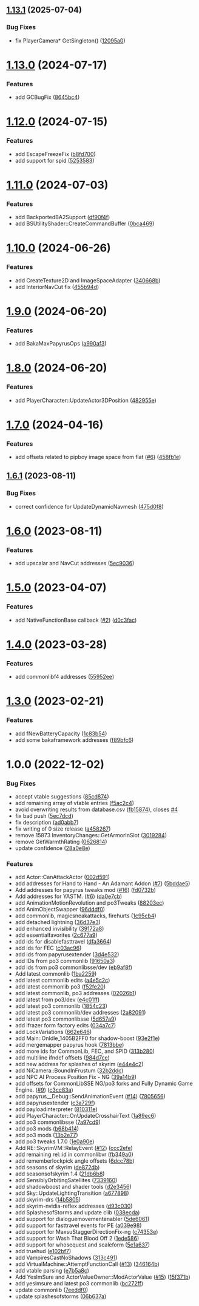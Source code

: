 ## [1.13.1](https://github.com/alandtse/fallout_vr_address_library/compare/v1.13.0...v1.13.1) (2025-07-04)


### Bug Fixes

* fix PlayerCamera* GetSingleton() ([12095a0](https://github.com/alandtse/fallout_vr_address_library/commit/12095a062e07e3e743142137a17a94fd068f01e6))

# [1.13.0](https://github.com/alandtse/fallout_vr_address_library/compare/v1.12.0...v1.13.0) (2024-07-17)


### Features

* add GCBugFix ([8645bc4](https://github.com/alandtse/fallout_vr_address_library/commit/8645bc4e04acdc83cc42b3bf7e91fb9a21607b72))

# [1.12.0](https://github.com/alandtse/fallout_vr_address_library/compare/v1.11.0...v1.12.0) (2024-07-15)


### Features

* add EscapeFreezeFix ([b8fd700](https://github.com/alandtse/fallout_vr_address_library/commit/b8fd7007a545b7f6888af0d6ea1187f4c74d1a2b))
* add support for spid ([5253583](https://github.com/alandtse/fallout_vr_address_library/commit/5253583929890f38f67049ea6787c22b06c7f83b))

# [1.11.0](https://github.com/alandtse/fallout_vr_address_library/compare/v1.10.0...v1.11.0) (2024-07-03)


### Features

* add BackportedBA2Support ([df90f4f](https://github.com/alandtse/fallout_vr_address_library/commit/df90f4fb755ae8f372887a7a486c3e7b1c26d2a7))
* add BSUtilityShader::CreateCommandBuffer ([0bca469](https://github.com/alandtse/fallout_vr_address_library/commit/0bca46992954fb2428bc36d3b1c09ee5f10decbc))

# [1.10.0](https://github.com/alandtse/fallout_vr_address_library/compare/v1.9.0...v1.10.0) (2024-06-26)


### Features

* add CreateTexture2D and ImageSpaceAdapter ([340668b](https://github.com/alandtse/fallout_vr_address_library/commit/340668b88bbaee1ee7e0da79a39025bc268b58e9))
* add InteriorNavCut fix ([455b94d](https://github.com/alandtse/fallout_vr_address_library/commit/455b94d1e8a551b7007180f91f2001137a956fcf))

# [1.9.0](https://github.com/alandtse/fallout_vr_address_library/compare/v1.8.0...v1.9.0) (2024-06-20)


### Features

* add BakaMaxPapyrusOps ([a990af3](https://github.com/alandtse/fallout_vr_address_library/commit/a990af3edcbeb65d8e4d2bc39d6e61eee8292e97))

# [1.8.0](https://github.com/alandtse/fallout_vr_address_library/compare/v1.7.0...v1.8.0) (2024-06-20)


### Features

* add PlayerCharacter::UpdateActor3DPosition ([482955e](https://github.com/alandtse/fallout_vr_address_library/commit/482955e69f33ae474af955475e1ef23dfa7a39f7))

# [1.7.0](https://github.com/alandtse/fallout_vr_address_library/compare/v1.6.1...v1.7.0) (2024-04-16)


### Features

* add offsets related to pipboy image space from flat ([#6](https://github.com/alandtse/fallout_vr_address_library/issues/6)) ([458fb1e](https://github.com/alandtse/fallout_vr_address_library/commit/458fb1e652c9e60657fa13bb9bd5f3d313a60c2a))

## [1.6.1](https://github.com/alandtse/fallout_vr_address_library/compare/v1.6.0...v1.6.1) (2023-08-11)


### Bug Fixes

* correct confidence for UpdateDynamicNavmesh ([475d0f8](https://github.com/alandtse/fallout_vr_address_library/commit/475d0f8fc746605d1a76c7d363ae08fb2f0d7feb))

# [1.6.0](https://github.com/alandtse/fallout_vr_address_library/compare/v1.5.0...v1.6.0) (2023-08-11)


### Features

* add upscalar and NavCut addresses ([5ec9036](https://github.com/alandtse/fallout_vr_address_library/commit/5ec9036e2571a857aa49678f4a1fe4a77ccb70f9))

# [1.5.0](https://github.com/alandtse/fallout_vr_address_library/compare/v1.4.0...v1.5.0) (2023-04-07)


### Features

* add NativeFunctionBase callback ([#2](https://github.com/alandtse/fallout_vr_address_library/issues/2)) ([d0c3fac](https://github.com/alandtse/fallout_vr_address_library/commit/d0c3facecf61b0f8a69cecbed92af9650baee890))

# [1.4.0](https://github.com/alandtse/fallout_vr_address_library/compare/v1.3.0...v1.4.0) (2023-03-28)


### Features

* add commonlibf4 addresses ([55952ee](https://github.com/alandtse/fallout_vr_address_library/commit/55952eec3277da14d09623deee646e55b618df53))

# [1.3.0](https://github.com/alandtse/fallout_vr_address_library/compare/v1.2.0...v1.3.0) (2023-02-21)


### Features

* add fNewBatteryCapacity ([1c83b54](https://github.com/alandtse/fallout_vr_address_library/commit/1c83b54450d6789c8025e294949f94cd1ba3f6cd))
* add some bakaframework addresses ([f89bfc6](https://github.com/alandtse/fallout_vr_address_library/commit/f89bfc6b69936cf171a57d9c3bcddae44ce3b4eb))

# 1.0.0 (2022-12-02)


### Bug Fixes

* accept vtable suggestions ([85cd874](https://github.com/alandtse/fallout_vr_address_library/commit/85cd87458ef4779927515770d21d4dfba28503a7))
* add remaining array of vtable entries ([f5ac2c4](https://github.com/alandtse/fallout_vr_address_library/commit/f5ac2c4aa008518da6dded7658f3cd716342cad3))
* avoid overwriting results from database.csv ([fb15874](https://github.com/alandtse/fallout_vr_address_library/commit/fb15874ef19ac446d0ac90e25fd6a4ded7aa09e1)), closes [#4](https://github.com/alandtse/fallout_vr_address_library/issues/4)
* fix bad push ([5ec7dcd](https://github.com/alandtse/fallout_vr_address_library/commit/5ec7dcdb7f4ad60bfd72ed23211183499e52b814))
* fix description ([ad0abb7](https://github.com/alandtse/fallout_vr_address_library/commit/ad0abb70c6fe9ae88e0f3e3464bf9b78b822982f))
* fix writing of 0 size release ([a458267](https://github.com/alandtse/fallout_vr_address_library/commit/a458267928a4699afe9d10b8401cddbff0743c9e))
* remove 15873 InventoryChanges::GetArmorInSlot ([3019284](https://github.com/alandtse/fallout_vr_address_library/commit/30192840916b94ec2db50a56142589c8206efcf2))
* remove GetWarmthRating ([0626814](https://github.com/alandtse/fallout_vr_address_library/commit/0626814bde08df5f45532c4dc561c612a08b29d5))
* update confidence ([28a0e8e](https://github.com/alandtse/fallout_vr_address_library/commit/28a0e8e5cf1e8960daadcc9c325d39083db83192))


### Features

* add Actor::CanAttackActor ([002d591](https://github.com/alandtse/fallout_vr_address_library/commit/002d591dcb28238aedae15091f79c94ddb2b4ec4))
* add addresses for Hand to Hand - An Adamant Addon ([#7](https://github.com/alandtse/fallout_vr_address_library/issues/7)) ([5bddae5](https://github.com/alandtse/fallout_vr_address_library/commit/5bddae546a3ca851ee46a7e36b9e8df25e0142a7))
* Add addresses for papyrus tweaks mod ([#16](https://github.com/alandtse/fallout_vr_address_library/issues/16)) ([fd0732b](https://github.com/alandtse/fallout_vr_address_library/commit/fd0732b1ed93ea3e617128bcd2795d6ceff14dcd))
* Add addresses for YASTM. ([#6](https://github.com/alandtse/fallout_vr_address_library/issues/6)) ([da0e7cb](https://github.com/alandtse/fallout_vr_address_library/commit/da0e7cb247fc558f8aeb0822a8cf1865d64ce6cd))
* add AnimationMotionRevolution and po3Tweaks ([88203ec](https://github.com/alandtse/fallout_vr_address_library/commit/88203ecf1945fb8b86e38d981d7f07b7c3ac81f2))
* add AnimObjectSwapper ([96dddf0](https://github.com/alandtse/fallout_vr_address_library/commit/96dddf03002ab3e9c6f4abe0738f9aaa20a55b30))
* add commonlib, magicsneakattacks, firehurts ([1c95cb4](https://github.com/alandtse/fallout_vr_address_library/commit/1c95cb4f17687f777cbfbc8ce50ce924537d32c3))
* add detached lightning ([36d37e3](https://github.com/alandtse/fallout_vr_address_library/commit/36d37e3d6fb05ba68428984d8b30e3830acc5f9e))
* add enhanced invisibility ([39172a8](https://github.com/alandtse/fallout_vr_address_library/commit/39172a82430b2983b48da0b45cceb7f814262045))
* add essentialfavorites ([2c677a9](https://github.com/alandtse/fallout_vr_address_library/commit/2c677a90e388e497ed1f55c4d1a41bd51e1b275c))
* add ids for disablefasttravel ([dfa3664](https://github.com/alandtse/fallout_vr_address_library/commit/dfa3664a9c9de5e27794fe5ee52f28f5f0246e25))
* add ids for FEC ([c03ac96](https://github.com/alandtse/fallout_vr_address_library/commit/c03ac966da1a789c55dafb39532343baf7d67223))
* add ids from papyrusextender ([3d4e532](https://github.com/alandtse/fallout_vr_address_library/commit/3d4e5324891d72eae79ebd379836704eca62e8b0))
* add IDs from po3 commonlib ([91650a3](https://github.com/alandtse/fallout_vr_address_library/commit/91650a3497dc48a521637ad1ae3de15084e26136))
* add ids from po3 commonlibsse/dev ([eb9af8f](https://github.com/alandtse/fallout_vr_address_library/commit/eb9af8f872fa813720b5004e49352f65bd1b67a1))
* Add latest commonlib ([1ba2259](https://github.com/alandtse/fallout_vr_address_library/commit/1ba2259cbac975e8c30cb65e22c960a0f55b6ff0))
* add latest commonlib edits ([a4e5c2c](https://github.com/alandtse/fallout_vr_address_library/commit/a4e5c2c9c423dffbd6fb860b29328fe5aa3afb97))
* add latest commonlib po3 ([f52fe20](https://github.com/alandtse/fallout_vr_address_library/commit/f52fe209f1d0d9545aab32c44df91afdc0847190))
* add latest commonlib, po3 addresses ([02026b1](https://github.com/alandtse/fallout_vr_address_library/commit/02026b1d0b307e0d410731b5af3fdcc52d5d906e))
* add latest from po3/dev ([e4c01ff](https://github.com/alandtse/fallout_vr_address_library/commit/e4c01ff8297117a94e12116881653f0fd6a8c774))
* add latest po3 commonlib ([1854c23](https://github.com/alandtse/fallout_vr_address_library/commit/1854c23d50afd662ade1dda68cfafce9d0a4a541))
* add latest po3 commonlib/dev addresses ([2a82091](https://github.com/alandtse/fallout_vr_address_library/commit/2a82091aaa8c5f6fe68678fb20eb7af6fecb61fb))
* add latest po3 commonlibsse ([5d657a9](https://github.com/alandtse/fallout_vr_address_library/commit/5d657a9724d0bacdb0b97272828d3faad700825f))
* add lfrazer form factory edits ([034a7c7](https://github.com/alandtse/fallout_vr_address_library/commit/034a7c7dc34b51779c590e0790986700e4ea972c))
* add LockVariations ([662e646](https://github.com/alandtse/fallout_vr_address_library/commit/662e6460e047854eaf0b942081d7ba4d4d2a8cd6))
* add Main::OnIdle_1405B2FF0 for shadow-boost ([93e2f1e](https://github.com/alandtse/fallout_vr_address_library/commit/93e2f1e6a4d6beec3a3690a43c279937a8e8fe99))
* add mergemapper papyrus hook ([7813bbe](https://github.com/alandtse/fallout_vr_address_library/commit/7813bbec56a493040790f49d5deb61304ffed072))
* add more ids for CommonLib, FEC, and SPID ([313b280](https://github.com/alandtse/fallout_vr_address_library/commit/313b28044c3696d25843cc03e48709b8575546e9))
* add multiline ifndef offsets ([984d7ce](https://github.com/alandtse/fallout_vr_address_library/commit/984d7ce6e515f3e5a455dd73bcabe1b145b42578))
* add new address for splashes of skyrim ([e44e4c2](https://github.com/alandtse/fallout_vr_address_library/commit/e44e4c21c467bcaccfc46b6ddd9886e48e6466b0))
* add NiCamera::BoundInFrustum ([32b2ddc](https://github.com/alandtse/fallout_vr_address_library/commit/32b2ddc456ede3e328ed263ce5b965da9864565e))
* add NPC AI Process Position Fix - NG ([39a14b9](https://github.com/alandtse/fallout_vr_address_library/commit/39a14b9c884f4307a4f8250f40ca9f3e66e95eae))
* add offsets for CommonLibSSE NG/po3 forks and Fully Dynamic Game Engine. ([#9](https://github.com/alandtse/fallout_vr_address_library/issues/9)) ([c3cc83a](https://github.com/alandtse/fallout_vr_address_library/commit/c3cc83a07dc9a364429203113c232cf4cfd4bebb))
* add papyrus__Debug::SendAnimationEvent ([#14](https://github.com/alandtse/fallout_vr_address_library/issues/14)) ([7805656](https://github.com/alandtse/fallout_vr_address_library/commit/7805656e75e141eb0e6f25eec941930de1bbab47))
* add papyrusextender ([c3a729f](https://github.com/alandtse/fallout_vr_address_library/commit/c3a729ff0699e40e4033f80b0e4487b4f7c7fe53))
* add payloadinterpreter ([810311e](https://github.com/alandtse/fallout_vr_address_library/commit/810311ec05628547e01794b203c0d0a5fb13ae90))
* add PlayerCharacter::OnUpdateCrosshairText ([1a89ec6](https://github.com/alandtse/fallout_vr_address_library/commit/1a89ec685a8b9ff7b39f25548fd3aec714e2c28c))
* add po3 commonlibsse ([7a97cd9](https://github.com/alandtse/fallout_vr_address_library/commit/7a97cd99dc90bdb6efc77e541ac5b6cf7098e0fa))
* add po3 mods ([b68b414](https://github.com/alandtse/fallout_vr_address_library/commit/b68b414d08e268715e1f4134cce6986ee0ec62b5))
* add po3 mods ([13b2e77](https://github.com/alandtse/fallout_vr_address_library/commit/13b2e77bf8ca0a02f07a3e1994e8e72069054cfb))
* add po3 tweaks 1.7.0 ([1e0a90e](https://github.com/alandtse/fallout_vr_address_library/commit/1e0a90ee1307f14621d51de0966c03497d95f2ab))
* Add RE::SkyrimVM::RelayEvent ([#12](https://github.com/alandtse/fallout_vr_address_library/issues/12)) ([ccc2efe](https://github.com/alandtse/fallout_vr_address_library/commit/ccc2efed5403c28a3c5b0331472f042ad02a0b4b))
* add remaining rel::id in commonlibvr ([fb349a0](https://github.com/alandtse/fallout_vr_address_library/commit/fb349a06e63c8c5f80af453d25b0bb24e7dfedb2))
* add rememberlockpick angle offsets ([6dcc78b](https://github.com/alandtse/fallout_vr_address_library/commit/6dcc78b688b78d5b6367b5cc93549f881d45c46c))
* add seasons of skyrim ([de872db](https://github.com/alandtse/fallout_vr_address_library/commit/de872dbce85b3c95e0aac8a2e39cf9d981f99d95))
* add seasonsofskyrim 1.4 ([21db6b8](https://github.com/alandtse/fallout_vr_address_library/commit/21db6b83f426fc4a8386e204b3a7139d2ddb647f))
* add SensiblyOrbitingSatellites ([7339160](https://github.com/alandtse/fallout_vr_address_library/commit/73391604de8b85e548154d5b76b946e133720baf))
* add shadowboost and shader tools ([d2e3456](https://github.com/alandtse/fallout_vr_address_library/commit/d2e3456bc52bcc29bd68d313be6275703e00066d))
* add Sky::UpdateLightingTransition ([a677898](https://github.com/alandtse/fallout_vr_address_library/commit/a6778982cca03d7c95cde969fb8e4be2e7553a3f))
* add skyrim-drs ([14b5805](https://github.com/alandtse/fallout_vr_address_library/commit/14b5805b0a70f50ccdb9b58ae13c00340dec8639))
* add skyrim-nvidia-reflex addresses ([d93c030](https://github.com/alandtse/fallout_vr_address_library/commit/d93c030d7ad53cd86558957ab680651287a17b0c))
* add SplashesofStorms and update clib ([038ecda](https://github.com/alandtse/fallout_vr_address_library/commit/038ecda150e488ab6d4f5060a1a1e84e396aae1e))
* add support for dialoguemovementenabler ([5de6061](https://github.com/alandtse/fallout_vr_address_library/commit/5de60617d2f157ef60eccfc9b745740eed58b665))
* add support for fasttravel events for PE ([a039e98](https://github.com/alandtse/fallout_vr_address_library/commit/a039e981156ba016a19e42272bd11b27fb3a6f30))
* add support for MaxsuStaggerDirectionFix-ng ([c74353e](https://github.com/alandtse/fallout_vr_address_library/commit/c74353efb7753f7523dc5b8bdb2c3d5716eb846b))
* add support for Wash That Blood Off 2 ([1ede586](https://github.com/alandtse/fallout_vr_address_library/commit/1ede586a4c3a77dad18468b86a1826763f47c695))
* add support for whosequest and scaleform ([5e1a637](https://github.com/alandtse/fallout_vr_address_library/commit/5e1a637157e52e207533a290987c3bfeb1a4bfad))
* add truehud ([e102bf7](https://github.com/alandtse/fallout_vr_address_library/commit/e102bf7605869814be7321a89af1c4cb7603e2e9))
* add VampiresCastNoShadows ([313c491](https://github.com/alandtse/fallout_vr_address_library/commit/313c4912726cd712e73de720d840e933431d19b5))
* add VirtualMachine::AttemptFunctionCall ([#13](https://github.com/alandtse/fallout_vr_address_library/issues/13)) ([346164b](https://github.com/alandtse/fallout_vr_address_library/commit/346164bb28c5e18d1f546665e0b9dcc908465712))
* add vtable parsing ([e7b5a8c](https://github.com/alandtse/fallout_vr_address_library/commit/e7b5a8c68a34f7745645f26b56a1acdd46e49461))
* Add YesImSure and ActorValueOwner::ModActorValue ([#15](https://github.com/alandtse/fallout_vr_address_library/issues/15)) ([15f371b](https://github.com/alandtse/fallout_vr_address_library/commit/15f371b93e64bcb56f95b53860482ff918ad95a8))
* add yesimsure and latest po3 commonlib ([bc272ff](https://github.com/alandtse/fallout_vr_address_library/commit/bc272ffef3b06bdfbe51ef83901bd2deae4c5a3a))
* update commonlib ([7eeddf0](https://github.com/alandtse/fallout_vr_address_library/commit/7eeddf0b6d252218c04642f37b9132ed1f2028db))
* update splashesofstorms ([06b637a](https://github.com/alandtse/fallout_vr_address_library/commit/06b637a94c563b270f764b5f922814b074357af3))
